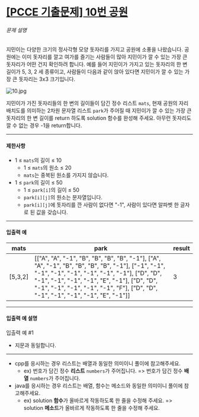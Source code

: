 # [[PCCE 기출문제] 10번  공원](https://school.programmers.co.kr/learn/courses/30/lessons/340198)


###### 문제 설명


지민이는 다양한 크기의 정사각형 모양 돗자리를 가지고 공원에 소풍을 나왔습니다. 공원에는 이미 돗자리를 깔고 여가를 즐기는 사람들이 많아 지민이가 깔 수 있는 가장 큰 돗자리가 어떤 건지 확인하려 합니다. 예를 들어 지민이가 가지고 있는 돗자리의 한 변 길이가 5, 3, 2 세 종류이고, 사람들이 다음과 같이 앉아 있다면 지민이가 깔 수 있는 가장 큰 돗자리는 3x3 크기입니다.


![10.jpg](https://grepp-programmers.s3.ap-northeast-2.amazonaws.com/files/production/b303f9e8-1d3e-4e44-a75e-e8deb64c8e6c/10.jpg)


지민이가 가진 돗자리들의 한 변의 길이들이 담긴 정수 리스트 `mats`, 현재 공원의 자리 배치도를 의미하는 2차원 문자열 리스트 `park`가 주어질 때 지민이가 깔 수 있는 가장 큰 돗자리의 한 변 길이를 return 하도록 solution 함수를 완성해 주세요. 아무런 돗자리도 깔 수 없는 경우 \-1을 return합니다.




---


#### 제한사항


* 1 ≤ `mats`의 길이 ≤ 10
	+ 1 ≤ `mats`의 원소 ≤ 20
	+ `mats`는 중복된 원소를 가지지 않습니다.
* 1 ≤ `park`의 길이 ≤ 50
	+ 1 ≤ `park[i]`의 길이 ≤ 50
	+ `park[i][j]`의 원소는 문자열입니다.
	+ `park[i][j]`에 돗자리를 깐 사람이 없다면 "\-1", 사람이 있다면 알파벳 한 글자로 된 값을 갖습니다.




---


#### 입출력 예




| mats | park | result |
| --- | --- | --- |
| \[5,3,2] | \[\["A", "A", "\-1", "B", "B", "B", "B", "\-1"], \["A", "A", "\-1", "B", "B", "B", "B", "\-1"], \["\-1", "\-1", "\-1", "\-1", "\-1", "\-1", "\-1", "\-1"], \["D", "D", "\-1", "\-1", "\-1", "\-1", "E", "\-1"], \["D", "D", "\-1", "\-1", "\-1", "\-1", "\-1", "F"], \["D", "D", "\-1", "\-1", "\-1", "\-1", "E", "\-1"]] | 3 |




---


#### 입출력 예 설명


입출력 예 \#1


* 지문과 동일합니다.




---


* cpp를 응시하는 경우 리스트는 배열과 동일한 의미이니 풀이에 참고해주세요.
	+ ex) 번호가 담긴 정수 **리스트** `numbers`가 주어집니다. \=\> 번호가 담긴 정수 **배열** `numbers`가 주어집니다.
* java를 응시하는 경우 리스트는 배열, 함수는 메소드와 동일한 의미이니 풀이에 참고해주세요.
	+ ex) solution **함수**가 올바르게 작동하도록 한 줄을 수정해 주세요. \=\> solution **메소드**가 올바르게 작동하도록 한 줄을 수정해 주세요.



